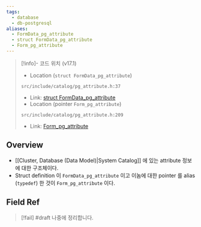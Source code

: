 ```yaml
---
tags:
  - database
  - db-postgresql
aliases:
  - FormData_pg_attribute
  - struct FormData_pg_attribute
  - Form_pg_attribute
---
```

> [!info]- 코드 위치 (v17.1)
> - Location (`struct FormData_pg_attribute`)
> ```
> src/include/catalog/pg_attribute.h:37
> ```
> - Link: [struct FormData_pg_attribute](https://github.com/postgres/postgres/blob/REL_17_1/src/include/catalog/pg_attribute.h#L28-L193)
> - Location (pointer `Form_pg_attribute`)
> ```
> src/include/catalog/pg_attribute.h:209
> ```
> - Link: [Form_pg_attribute](https://github.com/postgres/postgres/blob/REL_17_1/src/include/catalog/pg_attribute.h#L204-L209)

## Overview

- [[Cluster, Database (Data Model)|System Catalog]] 에 있는 attribute 정보에 대한 구조체이다.
- Struct definition 이 `FormData_pg_attribute` 이고 이놈에 대한 pointer 를 alias (`typedef`) 한 것이 `Form_pg_attribute` 이다.

## Field Ref

> [!fail] #draft 나중에 정리합니다.